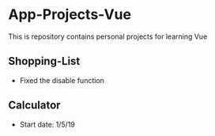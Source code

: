# App-Projects-Vue
This is repository contains personal projects for learning Vue

## Shopping-List
- Fixed the disable function

## Calculator
- Start date: 1/5/19
